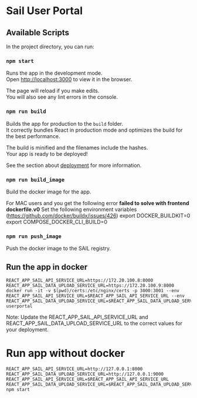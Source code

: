# Sail User Portal

## Available Scripts

In the project directory, you can run:

### `npm start`

Runs the app in the development mode.\
Open [http://localhost:3000](http://localhost:3000) to view it in the browser.

The page will reload if you make edits.\
You will also see any lint errors in the console.
### `npm run build`

Builds the app for production to the `build` folder.\
It correctly bundles React in production mode and optimizes the build for the best performance.

The build is minified and the filenames include the hashes.\
Your app is ready to be deployed!

See the section about [deployment](https://facebook.github.io/create-react-app/docs/deployment) for more information.

### `npm run build_image`

Build the docker image for the app.

For MAC users and you get the following error
**failed to solve with frontend dockerfile.v0**
Set the following environment variables (https://github.com/docker/buildx/issues/426)
export DOCKER_BUILDKIT=0
export COMPOSE_DOCKER_CLI_BUILD=0

### `npm run push_image`

Push the docker image to the SAIL registry.

## Run the app in docker

```
REACT_APP_SAIL_API_SERVICE_URL=https://172.20.100.8:8000
REACT_APP_SAIL_DATA_UPLOAD_SERVICE_URL=https://172.20.100.9:8000
docker run -it -v $(pwd)/certs:/etc/nginx/certs -p 3000:3001 --env REACT_APP_SAIL_API_SERVICE_URL=$REACT_APP_SAIL_API_SERVICE_URL --env REACT_APP_SAIL_DATA_UPLOAD_SERVICE_URL=$REACT_APP_SAIL_DATA_UPLOAD_SERVICE_URL userportal
```
Note: Update the REACT_APP_SAIL_API_SERVICE_URL and REACT_APP_SAIL_DATA_UPLOAD_SERVICE_URL to the correct values for your deployment.

# Run app without docker
```
REACT_APP_SAIL_API_SERVICE_URL=http://127.0.0.1:8000
REACT_APP_SAIL_DATA_UPLOAD_SERVICE_URL=http://127.0.0.1:9000
REACT_APP_SAIL_API_SERVICE_URL=$REACT_APP_SAIL_API_SERVICE_URL REACT_APP_SAIL_DATA_UPLOAD_SERVICE_URL=$REACT_APP_SAIL_DATA_UPLOAD_SERVICE_URL npm start
```
